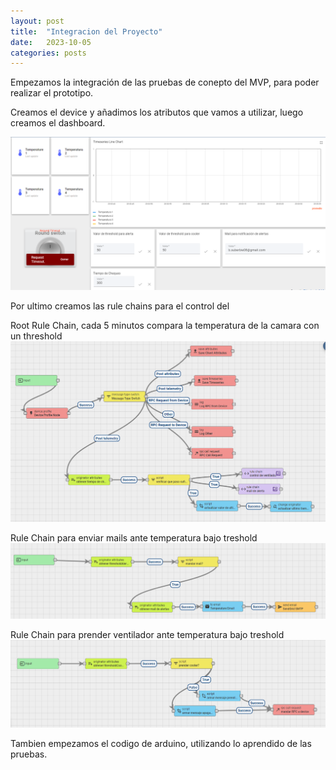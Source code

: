 ```yaml
---
layout: post
title:  "Integracion del Proyecto"
date:   2023-10-05 
categories: posts
---
```


Empezamos la integración de las pruebas de conepto del MVP, para poder realizar el prototipo.

Creamos el device y añadimos los atributos que vamos a utilizar, luego creamos el dashboard.


![dashboard](https://raw.githubusercontent.com/SisCom-PI2-2023-2/proyecto-keep-it-cool/main/docs/_posts/img/Dashboard.PNG)

Por ultimo creamos las rule chains para el control del 

Root Rule Chain, cada 5 minutos compara la temperatura de la camara con un threshold
![root](https://raw.githubusercontent.com/SisCom-PI2-2023-2/proyecto-keep-it-cool/main/docs/_posts/img/ruleChainRoot.PNG)

Rule Chain para enviar mails ante temperatura bajo treshold
![mail](https://github.com/SisCom-PI2-2023-2/proyecto-keep-it-cool/blob/main/docs/_posts/img/ruleChainMail.PNG)

Rule Chain para prender ventilador ante temperatura bajo treshold
![ventilador](https://github.com/SisCom-PI2-2023-2/proyecto-keep-it-cool/blob/main/docs/_posts/img/ruleChainVentilador.PNG)

Tambien empezamos el codigo de arduino, utilizando lo aprendido de las pruebas.
